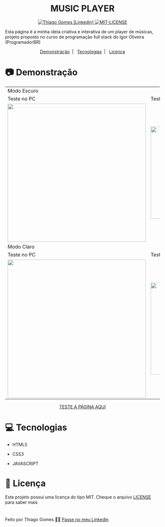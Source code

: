 <h1 align="center">
   MUSIC PLAYER
</h1>

<p align="center">
   <a href="https://www.linkedin.com/in/thiago-gomes-165ab722b/" >
   <img alt="Thiago Gomes [Linkedin]" src="https://img.shields.io/badge/-ThiagoGomes-FAFAFA?style=flat&logo=Linkedin&logoColor=black"/>
   </a>
   <a href="https://github.com/thgomes1/music-player/blob/main/LICENSE" >
   <img alt="MIT-LICENSE" src="https://img.shields.io/github/license/thgomes1/music-player?color=%23fafafa&logo=%23fafafa&logoColor=%23fafafa"/>
   </a>
</p>

<p>
Esta página é a minha ideia criativa e interativa de um player de músicas, projeto proposto no curso de programação full stack do Igor Oliveira (ProgramadorBR)
</p>

<p align="center">
  <a href="#camera-demonstração">Demonstração</a>&nbsp;&nbsp;|&nbsp;&nbsp;
  <a href="#computer-tecnologias">Tecnologias</a>&nbsp;&nbsp;|&nbsp;&nbsp;
  <a href="#open_book-licença">Licença</a>
</p>

# :camera: Demonstração

<table>
 <tr>
   <td>Modo Escuro</td>
   <td></td>
 </tr>
 <tr>
   <td>Teste no PC</td>
   <td>Teste no MOBILE</td>
 </tr>
 <tr>
   <td><img src="https://user-images.githubusercontent.com/98625860/158075029-163be2de-c5bf-495b-82ed-18d44f91cb4e.gif" width="450px"></td>
   <td><img src="https://user-images.githubusercontent.com/98625860/158075025-e5f8bfc7-7129-466c-9233-af985119ea50.gif" width="300px"></td>
 </tr>
 <tr>
   <td>Modo Claro</td>
   <td></td>
 </tr>
 <tr>
   <td>Teste no PC</td>
   <td>Teste no MOBILE</td>
 </tr>
  <tr>
   <td><img src="https://user-images.githubusercontent.com/98625860/158075027-0bcd81cb-3747-4472-b0e4-e0bdd5d74ae1.gif" width="450px"></td>
   <td><img src="https://user-images.githubusercontent.com/98625860/158075023-cf59af54-e98f-4c90-bcdc-3542fc150114.gif" width="300px"></td>
 </tr>
</table>

<p align="center"><a href="https://thgomes1.github.io/music-player/">TESTE A PÁGINA AQUI</a></p>

# :computer: Tecnologias

-   <p>HTML5</p>
-   <p>CSS3</p>
-   <p>JAVASCRIPT</p>

# :open_book: Licença

Este projeto possui uma licença do tipo MIT. Cheque o arquivo [LICENSE](https://github.com/thgomes1/music-player/blob/main/LICENSE) para saber mais

#

Feito por Thiago Gomes 🧑‍💻 [Passe no meu Linkedin](https://www.linkedin.com/in/thiago-gomes-165ab722b/)
